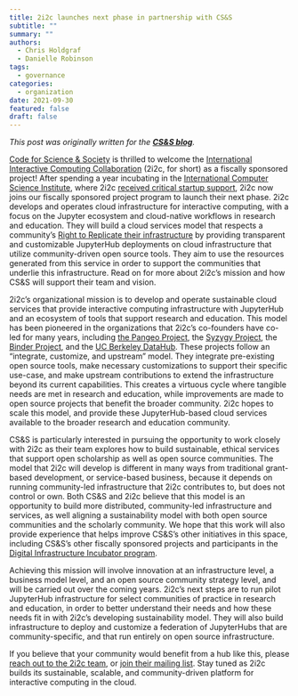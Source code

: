 ```yaml
---
title: 2i2c launches next phase in partnership with CS&S
subtitle: ""
summary: ""
authors:
  - Chris Holdgraf
  - Danielle Robinson
tags:
  - governance
categories:
  - organization
date: 2021-09-30
featured: false
draft: false
---
```


_This post was originally written for the [**CS&S blog**](https://blog.codeforscience.org/)._

[Code for Science & Society](../../../collaborators/css/) is thrilled to welcome the [International Interactive Computing Collaboration](https://2i2c.org) (2i2c, for short) as a fiscally sponsored project! After spending a year incubating in the [International Computer Science Institute](https://www.icsi.berkeley.edu/icsi/), where 2i2c [received critical startup support](https://www.icsi.berkeley.edu/icsi/news/2021/08/2i2c-new-chapter), 2i2c now joins our fiscally sponsored project program to launch their next phase. 2i2c develops and operates cloud infrastructure for interactive computing, with a focus on the Jupyter ecosystem and cloud-native workflows in research and education. They will build a cloud services model that respects a community’s [Right to Replicate their infrastructure](https://2i2c.org/right-to-replicate/) by providing transparent and customizable JupyterHub deployments on cloud infrastructure that utilize community-driven open source tools. They aim to use the resources generated from this service in order to support the communities that underlie this infrastructure. Read on for more about 2i2c’s mission and how CS&S will support their team and vision.

2i2c’s organizational mission is to develop and operate sustainable cloud services that provide interactive computing infrastructure with JupyterHub and an ecosystem of tools that support research and education. This model has been pioneered in the organizations that 2i2c’s co-founders have co-led for many years, including [the Pangeo Project](https://pangeo.io/), the [Syzygy Project](https://syzygy.ca/), the [Binder Project](https://mybinder.org/), and the [UC Berkeley DataHub](https://data.berkeley.edu/academics/resources/berkeley-data-stack). These projects follow an “integrate, customize, and upstream” model. They integrate pre-existing open source tools, make necessary customizations to support their specific use-case, and make upstream contributions to extend the infrastructure beyond its current capabilities. This creates a virtuous cycle where tangible needs are met in research and education, while improvements are made to open source projects that benefit the broader community. 2i2c hopes to scale this model, and provide these JupyterHub-based cloud services available to the broader research and education community.

CS&S is particularly interested in pursuing the opportunity to work closely with 2i2c as their team explores how to build sustainable, ethical services that support open scholarship as well as open source communities. The model that 2i2c will develop is different in many ways from traditional grant-based development, or service-based business, because it depends on running community-led infrastructure that 2i2c contributes to, but does not control or own. Both CS&S and 2i2c believe that this model is an opportunity to build more distributed, community-led infrastructure and services, as well aligning a sustainability model with both open source communities and the scholarly community. We hope that this work will also provide experience that helps improve CS&S’s other initiatives in this space, including CS&S’s other fiscally sponsored projects and participants in the [Digital Infrastructure Incubator program](https://blog.codeforscience.org/cs-s-launches-digital-infrastructure-incubator/).

Achieving this mission will involve innovation at an infrastructure level, a business model level, and an open source community strategy level, and will be carried out over the coming years. 2i2c’s next steps are to run pilot JupyterHub infrastructure for select communities of practice in research and education, in order to better understand their needs and how these needs fit in with 2i2c’s developing sustainability model. They will also build infrastructure to deploy and customize a federation of JupyterHubs that are community-specific, and that run entirely on open source infrastructure.

If you believe that your community would benefit from a hub like this, please [reach out to the 2i2c team](mailto:hello@2i2c.org), or [join their mailing list](https://2i2c.org/#contact). Stay tuned as 2i2c builds its sustainable, scalable, and community-driven platform for interactive computing in the cloud.
